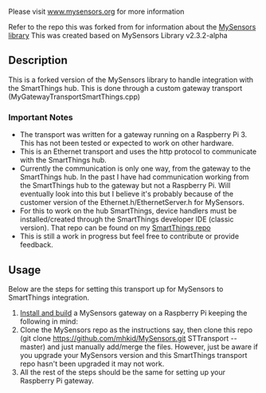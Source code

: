 Please visit www.mysensors.org for more information

Refer to the repo this was forked from for information about the [MySensors library](https://github.com/mysensors/MySensors)
This was created based on MySensors Library v2.3.2-alpha

## Description
This is a forked version of the MySensors library to handle integration with the SmartThings hub.  This is done through a
custom gateway transport (MyGatewayTransportSmartThings.cpp)

### Important Notes
* The transport was written for a gateway running on a Raspberry Pi 3.  This has not been tested or expected to work on other hardware.
* This is an Ethernet transport and uses the http protocol to communicate with the SmartThings hub.
* Currently the communication is only one way, from the gateway to the SmartThings hub.  In the past I have had communication working from the SmartThings hub to the gateway but not a Raspberry Pi.  Will eventually look into this but I believe it's probably because of the customer version of the Ethernet.h/EthernetServer.h for MySensors.
* For this to work on the hub SmartThings, device handlers must be installed/created through the SmartThings developer IDE (classic version).  That repo can be found on my [SmartThings repo](https://github.com/mhkid/IoT)
* This is still a work in progress but feel free to contribute or provide feedback.

## Usage
Below are the steps for setting this transport up for MySensors to SmartThings integration.  

1. [Install and build](https://www.mysensors.org/build/raspberry) a MySensors gateway on a Raspberry Pi keeping the following in mind:
2. Clone the MySensors repo as the instructions say, then clone this repo (git clone https://github.com/mhkid/MySensors.git STTransport --master) and just manually add/merge the files.  However, just be aware if you upgrade your MySensors version and this SmartThings transport repo hasn't been upgraded it may not work.
3. All the rest of the steps should be the same for setting up your Raspberry Pi gateway.

